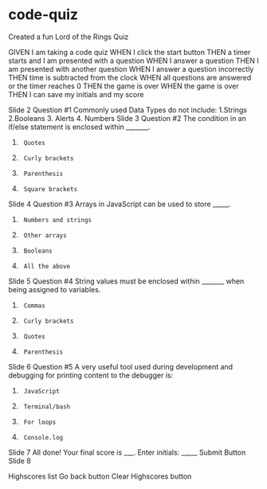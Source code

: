 # code-quiz

Created a fun Lord of the Rings Quiz


GIVEN I am taking a code quiz
WHEN I click the start button
THEN a timer starts and I am presented with a question
WHEN I answer a question
THEN I am presented with another question
WHEN I answer a question incorrectly
THEN time is subtracted from the clock
WHEN all questions are answered or the timer reaches 0
THEN the game is over
WHEN the game is over
THEN I can save my initials and my score

Slide 2
Question #1
Commonly used Data Types do not include:
1.Strings
2.Booleans
 3. Alerts
 4. Numbers
Slide 3
Question #2
The condition in an if/else statement is enclosed within _______.
1.      Quotes
2.      Curly brackets
3.      Parenthesis
4.      Square brackets
Slide 4
Question #3
Arrays in JavaScript can be used to store _____.
1.      Numbers and strings
2.      Other arrays
3.      Booleans
4.      All the above
 
Slide 5
Question #4
String values must be enclosed within _______
when being assigned to variables.
1.      Commas
2.      Curly brackets
3.      Quotes
4.      Parenthesis
Slide 6
Question #5
A very useful tool used during development
and debugging for printing content to the
debugger is:
1.      JavaScript
2.      Terminal/bash
3.      For loops
4.      Console.log
Slide 7
All done!
Your final score is ___.
Enter initials: _____             Submit Button
Slide 8
 
Highscores list
Go back button                 Clear Highscores button
